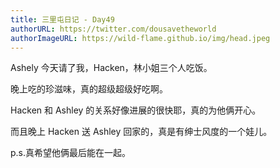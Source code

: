 ```yaml
---
title: 三里屯日记 - Day49
authorURL: https://twitter.com/dousavetheworld
authorImageURL: https://wild-flame.github.io/img/head.jpeg
---
```


Ashely 今天请了我，Hacken，林小姐三个人吃饭。

晚上吃的珍滋味，真的超级超级好吃啊。

Hacken 和 Ashley 的关系好像进展的很快耶，真的为他俩开心。

而且晚上 Hacken 送 Ashley 回家的，真是有绅士风度的一个娃儿。

p.s.真希望他俩最后能在一起。
